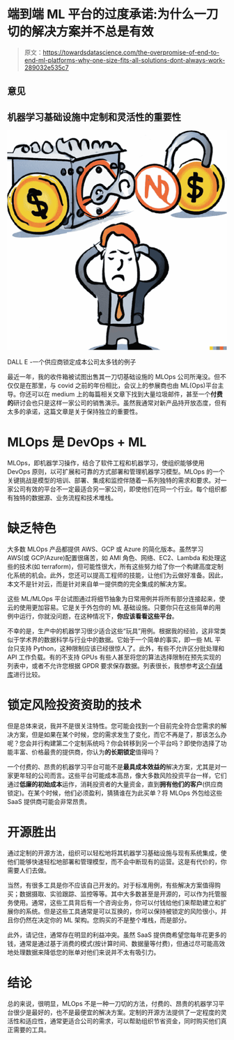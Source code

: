 # 端到端 ML 平台的过度承诺:为什么一刀切的解决方案并不总是有效

> 原文：<https://towardsdatascience.com/the-overpromise-of-end-to-end-ml-platforms-why-one-size-fits-all-solutions-dont-always-work-289032e535c7>

## 意见

## 机器学习基础设施中定制和灵活性的重要性

![](img/06ec7d8a63c6145f68ea6cdac6fc2288.png)

DALL E -一个供应商锁定成本公司太多钱的例子

最近一年，我的收件箱被试图出售其一刀切基础设施的 MLOps 公司所淹没。但不仅仅是在那里，与 covid 之前的年份相比，会议上的参展商也由 ML(Ops)平台主导。你还可以在 medium 上的每篇相关文章下找到大量垃圾邮件，甚至一个**付费的**研讨会也只是这样一家公司的销售演示。虽然我通常对新产品持开放态度，但有太多的承诺，这篇文章是关于保持独立的重要性。

# MLOps 是 DevOps + ML

MLOps，即机器学习操作，结合了软件工程和机器学习，使组织能够使用 DevOps 原则，以可扩展和可靠的方式部署和管理机器学习模型。MLOps 的一个关键挑战是模型的培训、部署、集成和监控伴随着一系列独特的需求和要求。对一家公司有效的平台不一定最适合另一家公司，即使他们在同一个行业。每个组织都有独特的数据源、业务流程和技术堆栈。

# 缺乏特色

大多数 MLOps 产品都提供 AWS、GCP 或 Azure 的简化版本。虽然学习 AWS(或 GCP/Azure)配置很痛苦，如 AMI 角色、网络、EC2、Lambda 和处理这些的技术(如 terraform)，但可能性很大，所有这些努力给了你一个构建高度定制化系统的机会。此外，您还可以提高工程师的技能，让他们为云做好准备。因此，本文不是针对云，而是针对来自单一提供商的完全集成的解决方案。

这些 ML/MLOps 平台试图通过将细节抽象为日常用例并将所有部分连接起来，使云的使用更加容易。它是关于外包你的 ML 基础设施。只要你只在这些简单的用例中运行，你就没问题，在这种情况下，**你应该看看这些平台**。

不幸的是，生产中的机器学习很少适合这些“玩具”用例。根据我的经验，这非常类似于学术界的数据科学与行业中的数据。它始于一个简单的事实，即一些 ML 平台只支持 Python，这种限制应该已经很惊人了。此外，有些不允许区分批处理和 API 工作负载。有的不支持 GPUs 有些人甚至将您的算法选择限制在预先实现的列表中，或者不允许您根据 GPDR 要求保存数据。列表很长，我想参考[这个存储库](https://github.com/thoughtworks/mlops-platforms)进行比较。

# 锁定风险投资资助的技术

但是总体来说，我并不是很关注特性。您可能会找到一个目前完全符合您需求的解决方案，但是如果在某个时候，您的需求发生了变化，而它不再是了，那该怎么办呢？您会并行构建第二个定制系统吗？你会转移到另一个平台吗？即使你选择了功能丰富、价格最贵的提供商，你认为**的长期锁定**值得吗？

一个付费的、昂贵的机器学习平台可能不是**最具成本效益的**解决方案，尤其是对一家更年轻的公司而言。这些平台可能成本高昂，像大多数风险投资平台一样，它们通过**低廉的初始成本**运作，消耗投资者的大量资金，直到**拥有他们的客户**(供应商锁定)。在某个时候，他们必须盈利，猜猜谁在为此买单？将 MLOps 外包给这些 SaaS 提供商可能会非常昂贵。

# 开源胜出

通过定制的开源方法，组织可以轻松地将其机器学习基础设施与现有系统集成，使他们能够快速轻松地部署和管理模型，而不会中断现有的运营。这是有代价的，你需要人们去做。

当然，有很多工具是你不应该自己开发的。对于标准用例，有些解决方案值得购买；数据摄取、实验跟踪、监控等等。其中大多数甚至是开源的，可以作为托管服务使用。通常，这些工具背后有一个咨询业务，你可以付钱给他们来帮助建立和扩展你的系统。但是这些工具通常是可以互换的，你可以保持被锁定的风险很小，并且你仍然在决定你的 ML 架构。您购买的不是整个堆栈，而是部分。

此外，请记住，通常存在明显的利益冲突。虽然 SaaS 提供商希望您每年花更多的钱，通常是通过基于消费的模式(按计算时间、数据量等付费)，但通过尽可能高效地处理数据来降低您的账单对他们来说并不太有吸引力。

# 结论

总的来说，很明显，MLOps 不是一种一刀切的方法，付费的、昂贵的机器学习平台很少是最好的，也不是最便宜的解决方案。定制的开源方法提供了一定程度的灵活性和适应性，通常更适合公司的需求，可以帮助组织节省资金，同时购买他们真正需要的工具。